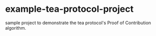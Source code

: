 # example-tea-protocol-project
 sample project to demonstrate the tea protocol's Proof of Contribution algorithm.
